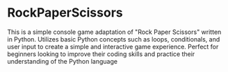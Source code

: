 # RockPaperScissors
This is a simple console game adaptation of "Rock Paper Scissors" written in Python. Utilizes basic Python concepts such as loops, conditionals, and user input to create a simple and interactive game experience. Perfect for beginners looking to improve their coding skills and practice their understanding of the Python language
